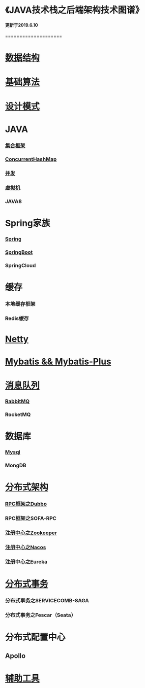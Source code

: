# 《JAVA技术栈之后端架构技术图谱》

#### 更新于2019.6.10

====================

# [数据结构](http://luckylau.tech/tags/数据结构/)

# [基础算法](https://github.com/Luckylau/my-algorithm-training)

# [设计模式](http://luckylau.tech/tags/设计模式/)

# JAVA

###       [集合框架](http://luckylau.tech/2017/05/16/你懂java吗-5/)

###       [ConcurrentHashMap](http://luckylau.tech/2018/06/06/concurrentHashmap的设计之美/)

###       [并发](http://luckylau.tech/tags/java并发编程/)

###       [虚拟机](http://luckylau.tech/tags/java虚拟机/)

###       JAVA8

# Spring家族

###               [Spring](http://luckylau.tech/tags/Spring/)

###               [SpringBoot](http://luckylau.tech/tags/SpringBoot/)

###               SpringCloud

# 缓存

###                     本地缓存框架

###                     Redis缓存

#          [Netty](http://luckylau.tech/tags/Netty/)

#                     [Mybatis && Mybatis-Plus](http://luckylau.tech/tags/Mybatis/)

#          [消息队列](http://luckylau.tech/categories/消息中间件/)

###                     [RabbitMQ](http://luckylau.tech/tags/rabbitmq/)

###                     RocketMQ

# 数据库

###          [Mysql](http://luckylau.tech/tags/MySql/)

###          MongDB

# [分布式架构](http://luckylau.tech/categories/分布式架构/)

###                [RPC框架之Dubbo](http://luckylau.tech/tags/Dubbo/)

###                RPC框架之SOFA-RPC

###                   [注册中心之Zookeeper](http://luckylau.tech/tags/Zookeeper/)

###                   [注册中心之Nacos](http://luckylau.tech/tags/Nacos/)

###                   注册中心之Eureka

#          [分布式事务](http://luckylau.tech/2018/03/12/分布式系统基础理论-2/)

###                   分布式事务之SERVICECOMB-SAGA

###                   分布式事务之Fescar（Seata）

#         分布式配置中心

##                   Apollo

# [辅助工具](http://luckylau.tech/2018/02/27/开发常用工具/)
